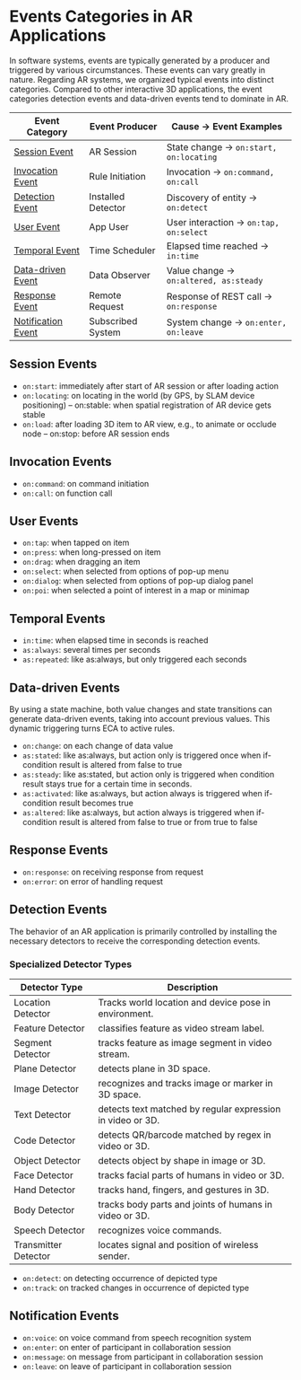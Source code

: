 # Events Categories in AR Applications

In software systems, events are typically generated by a producer and triggered by various circumstances. These events can vary greatly in nature. Regarding AR systems, we organized typical events into distinct categories. Compared to other interactive 3D applications, the event categories detection events and data-driven events tend to dominate in AR.

| Event Category | Event Producer | Cause → Event Examples |
|---|---|---|
| [Session Event](#session-events) | AR Session | State change → `on:start, on:locating` |
| [Invocation Event](#invocation-events) | Rule Initiation | Invocation → `on:command, on:call` |
| [Detection Event](#detection-events) | Installed Detector | Discovery of entity → `on:detect` |
| [User Event](#user-events) | App User | User interaction → `on:tap, on:select` |
| [Temporal Event](#temporal-events) | Time Scheduler | Elapsed time reached → `in:time` |
| [Data-driven Event](#data-driven-events) | Data Observer | Value change → `on:altered, as:steady` | 
| [Response Event](#response-events) | Remote Request | Response of REST call → `on:response` | 
| [Notification Event](#notification-events) | Subscribed System | System change → `on:enter, on:leave` |


## Session Events

* `on:start`: immediately after start of AR session or after loading action
* `on:locating`: on locating in the world (by GPS, by SLAM device positioning) – on:stable: when spatial registration of AR device gets stable
* `on:load`: after loading 3D item to AR view, e.g., to animate or occlude node – on:stop: before AR session ends
  
## Invocation Events
* `on:command`: on command initiation 
* `on:call`: on function call
  
## User Events
* `on:tap`: when tapped on item
* `on:press`: when long-pressed on item
* `on:drag`: when dragging an item
* `on:select`: when selected from options of pop-up menu
* `on:dialog`: when selected from options of pop-up dialog panel 
* `on:poi`: when selected a point of interest in a map or minimap

## Temporal Events
* `in:time`: when elapsed time in seconds is reached
* `as:always`: several times per seconds
* `as:repeated`: like as:always, but only triggered each seconds

##  Data-driven Events
By using a state machine, both value changes and state transitions can generate data-driven events, taking into account previous values. This dynamic triggering turns ECA to active rules.
* `on:change`: on each change of data value
* `as:stated`: like as:always, but action only is triggered once when if-condition result is altered from false to true
* `as:steady`: like as:stated, but action only is triggered when condition result stays true for a certain time in seconds.
* `as:activated`: like as:always, but action always is triggered when if-condition result becomes true
* `as:altered`: like as:always, but action always is triggered when if-condition result is altered from false to true or from true to false

## Response Events
* `on:response`: on receiving response from request 
* `on:error`: on error of handling request

## Detection Events
The behavior of an AR application is primarily controlled by installing the necessary detectors to receive the corresponding detection events.

### Specialized Detector Types
| Detector Type | Description |
|---|---|
| Location Detector | Tracks world location and device pose in environment. |
| Feature Detector | classifies feature as video stream label. |
| Segment Detector | tracks feature as image segment in video stream. |
| Plane Detector | detects plane in 3D space. |
| Image Detector | recognizes and tracks image or marker in 3D space. |
| Text Detector | detects text matched by regular expression in video or 3D. |
| Code Detector | detects QR/barcode matched by regex in video or 3D. |
| Object Detector | detects object by shape in image or 3D. |
| Face Detector | tracks facial parts of humans in video or 3D. |
| Hand Detector | tracks hand, fingers, and gestures in 3D. |
| Body Detector | tracks body parts and joints of humans in video or 3D. |
| Speech Detector | recognizes voice commands. |
| Transmitter Detector | locates signal and position of wireless sender. |

* `on:detect`: on detecting occurrence of depicted type
* `on:track`: on tracked changes in occurrence of depicted type

## Notification Events
* `on:voice`: on voice command from speech recognition system
* `on:enter`: on enter of participant in collaboration session
* `on:message`: on message from participant in collaboration session 
* `on:leave`: on leave of participant in collaboration session

